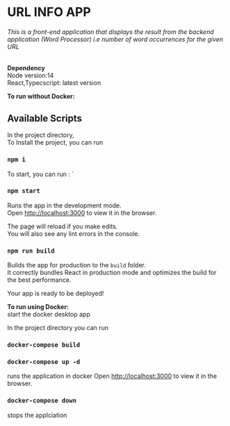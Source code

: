 # URL INFO APP

###### _This is a front-end application that displays the result from the backend application (Word Processor) i.e number of word occurrences for the given URL_

**Dependency**\
Node version:14\
React,Typecscript: latest version


**To run without Docker:**
## Available Scripts
In the project directory,\
To Install the project, you can run
### `npm i`

To start, you can run :
`
### `npm start`

Runs the app in the development mode.\
Open [http://localhost:3000](http://localhost:3000) to view it in the browser.

The page will reload if you make edits.\
You will also see any lint errors in the console.

### `npm run build`

Builds the app for production to the `build` folder.\
It correctly bundles React in production mode and optimizes the build for the best performance.

Your app is ready to be deployed!


**To run using Docker:**\
start the docker desktop app

In the project directory you can run
### `docker-compose build`
### `docker-compose up -d`
runs the application in docker
Open [http://localhost:3000](http://localhost:3000) to view it in the browser.

### `docker-compose down`
stops the applciation